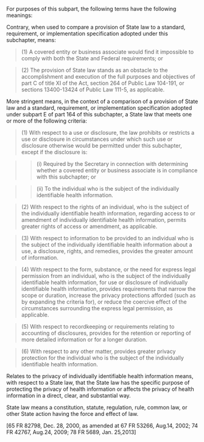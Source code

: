For purposes of this subpart, the following terms have the following meanings:

Contrary, when used to compare a provision of State law to a standard, requirement, or implementation specification adopted under this subchapter, means:

> (1) A covered entity or business associate would find it impossible to comply with both the State and Federal requirements; or

> (2) The provision of State law stands as an obstacle to the accomplishment and execution of the full purposes and objectives of part C of title XI of the Act, section 264 of Public Law 104-191, or sections 13400-13424 of Public Law 111-5, as applicable.

More stringent means, in the context of a comparison of a provision of State law and a standard, requirement, or implementation specification adopted under subpart E of part 164 of this subchapter, a State law that meets one or more of the following criteria:

> (1) With respect to a use or disclosure, the law prohibits or restricts a use or disclosure in circumstances under which such use or disclosure otherwise would be permitted under this subchapter, except if the disclosure is:

> > (i) Required by the Secretary in connection with determining whether a covered entity or business associate is in compliance with this subchapter; or
 
> > (ii) To the individual who is the subject of the individually identifiable health information.

> (2) With respect to the rights of an individual, who is the subject of the individually identifiable health information, regarding access to or amendment of individually identifiable health information, permits greater rights of access or amendment, as applicable.

> (3) With respect to information to be provided to an individual who is the subject of the individually identifiable health information about a use, a disclosure, rights, and remedies, provides the greater amount of information.

> (4) With respect to the form, substance, or the need for express legal permission from an individual, who is the subject of the individually identifiable health information, for use or disclosure of individually identifiable health information, provides requirements that narrow the scope or duration, increase the privacy protections afforded (such as by expanding the criteria for), or reduce the coercive effect of the circumstances surrounding the express legal permission, as applicable.

> (5) With respect to recordkeeping or requirements relating to accounting of disclosures, provides for the retention or reporting of more detailed information or for a longer duration.

> (6) With respect to any other matter, provides greater privacy protection for the individual who is the subject of the individually identifiable health information.
 
Relates to the privacy of individually identifiable health information means, with respect to a State law, that the State law has the specific purpose of protecting the privacy of health information or affects the privacy of health information in a direct, clear, and substantial way.

State law means a constitution, statute, regulation, rule, common law, or other State action having the force and effect of law.

[65 FR 82798, Dec. 28, 2000, as amended at 67 FR 53266, Aug.14, 2002; 74 FR 42767, Aug.24, 2009; 78 FR 5689, Jan. 25,2013]

